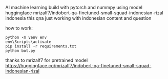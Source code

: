 AI machine learning build with pytorch and nummpy using model huggingface  mrizalf7/indobert-qa-finetuned-small-squad-indonesian-rizal indonesia
this qna just working with indonesian content and question

how to work:
```
python -m venv env
env\Scripts\activate
pip install -r requirements.txt
python bot.py
```

thanks to mrizalf7 for pretrained model
https://huggingface.co/mrizalf7/indobert-qa-finetuned-small-squad-indonesian-rizal
